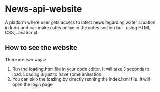 # News-api-website
A platform where user gets access to latest news regarding water situation in India and can make notes online in the notes section built using HTML, CSS, JavaScript.

## How to see the website 
There are two ways: 
1. Run the loading.html file in your code editor. It will take 3 seconds to load. Loading is just to have some animation.
2. You can skip the loading by directly running the index.html file. It will open the login page.


